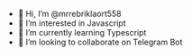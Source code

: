 - 👋 Hi, I’m @mrrebriklaort558
- 👀 I’m interested in Javascript
- 🌱 I’m currently learning Typescript
- 💞️ I’m looking to collaborate on Telegram Bot

<!---
mrrebriklaort558/mrrebriklaort558 is a ✨ special ✨ repository because its `README.md` (this file) appears on your GitHub profile.
You can click the Preview link to take a look at your changes.
--->

